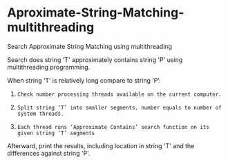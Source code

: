 # Aproximate-String-Matching-multithreading
Search Approximate String Matching using multithreading

Search does string 'T' approximately contains string 'P' using multithreading programming.

When string ‘T’ is relatively long compare to string ‘P’:
1.     Check number processing threads available on the current computer.
2.     Split string ‘T’ into smaller segments, number equals to number of system threads.
3.     Each thread runs ‘Approximate Contains’ search function on its given string ‘T’ segments

Afterward, print the results, including location in string 'T' and the differences against string 'P'.
